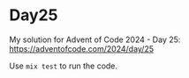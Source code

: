 # Day25

My solution for Advent of Code 2024 - Day 25: https://adventofcode.com/2024/day/25

Use `mix test` to run the code.
